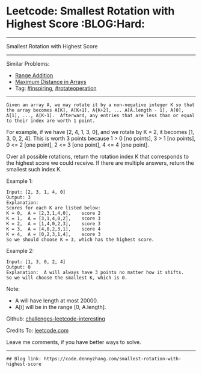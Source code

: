 
# Leetcode: Smallest Rotation with Highest Score     :BLOG:Hard:

---

Smallest Rotation with Highest Score  

---

Similar Problems:  

-   [Range Addition](https://code.dennyzhang.com/range-addition)
-   [Maximum Distance in Arrays](https://code.dennyzhang.com/maximum-distance-in-arrays)
-   Tag: [#inspiring](https://code.dennyzhang.com/tag/inspiring), [#rotateoperation](https://code.dennyzhang.com/tag/rotateoperation)

---

    Given an array A, we may rotate it by a non-negative integer K so that the array becomes A[K], A[K+1], A{K+2], ... A[A.length - 1], A[0], A[1], ..., A[K-1].  Afterward, any entries that are less than or equal to their index are worth 1 point. 

For example, if we have [2, 4, 1, 3, 0], and we rotate by K = 2, it becomes [1, 3, 0, 2, 4].  This is worth 3 points because 1 > 0 [no points], 3 > 1 [no points], 0 <= 2 [one point], 2 <= 3 [one point], 4 <= 4 [one point].  

Over all possible rotations, return the rotation index K that corresponds to the highest score we could receive.  If there are multiple answers, return the smallest such index K.  

Example 1:  

    Input: [2, 3, 1, 4, 0]
    Output: 3
    Explanation:  
    Scores for each K are listed below: 
    K = 0,  A = [2,3,1,4,0],    score 2
    K = 1,  A = [3,1,4,0,2],    score 3
    K = 2,  A = [1,4,0,2,3],    score 3
    K = 3,  A = [4,0,2,3,1],    score 4
    K = 4,  A = [0,2,3,1,4],    score 3
    So we should choose K = 3, which has the highest score.

Example 2:  

    Input: [1, 3, 0, 2, 4]
    Output: 0
    Explanation:  A will always have 3 points no matter how it shifts.
    So we will choose the smallest K, which is 0.

Note:  

-   A will have length at most 20000.
-   A[i] will be in the range [0, A.length].

Github: [challenges-leetcode-interesting](https://github.com/DennyZhang/challenges-leetcode-interesting/tree/master/problems/smallest-rotation-with-highest-score)  

Credits To: [leetcode.com](https://leetcode.com/problems/smallest-rotation-with-highest-score/description/)  

Leave me comments, if you have better ways to solve.  

---

    ## Blog link: https://code.dennyzhang.com/smallest-rotation-with-highest-score

